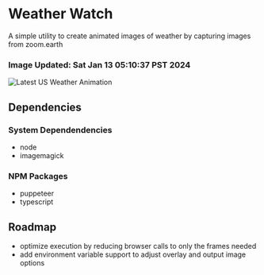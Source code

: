 # Weather Watch

A simple utility to create animated images of weather by capturing images from zoom.earth

### Image Updated: Sat Jan 13 05:10:37 PST 2024

![Latest US Weather Animation](animations/2024-01-13.webp)

## Dependencies
### System Dependendencies
* node
* imagemagick
### NPM Packages
* puppeteer
* typescript

## Roadmap
* optimize execution by reducing browser calls to only the frames needed
* add environment variable support to adjust overlay and output image options

